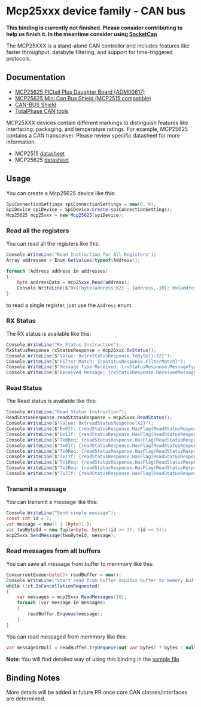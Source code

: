 ﻿# Mcp25xxx device family - CAN bus

**This binding is currently not finished. Please consider contributing to help us finish it. In the meantime consider using [SocketCan](../SocketCan/README.md)**

The MCP25XXX is a stand-alone CAN controller and includes features like faster throughput, databyte filtering, and support for time-triggered protocols.

## Documentation

- [MCP25625 PICtail Plus Daughter Board (ADM00617)](https://www.microchip.com/wwwproducts/DevTool/digikey/MCP25625)
- [MCP25625 Mini Can Bus Shield (MCP2515 compatible)](https://www.tindie.com/products/geraldjust/mcp25625-mini-can-bus-shield-mcp2515-compatible/)
- [CAN-BUS Shield](https://www.sparkfun.com/products/13262)
- [TotalPhase CAN tools](https://www.totalphase.com/protocols/can/)

MCP25XXX devices contain different markings to distinguish features like interfacing, packaging, and temperature ratings.  For example, MCP25625 contains a CAN transceiver. Please review specific datasheet for more information.

- MCP2515 [datasheet](http://ww1.microchip.com/downloads/en/devicedoc/21801e.pdf)
- MCP25625 [datasheet](http://ww1.microchip.com/downloads/en/DeviceDoc/20005282B.pdf)

## Usage

You can create a Mcp25625 device like this:

```csharp
SpiConnectionSettings spiConnectionSettings = new(0, 0);
SpiDevice spiDevice = SpiDevice.Create(spiConnectionSettings);
Mcp25625 mcp25xxx = new Mcp25625(spiDevice);
```

### Read all the registers

You can read all the registers like this:

```csharp
Console.WriteLine("Read Instruction for All Registers");
Array addresses = Enum.GetValues(typeof(Address));

foreach (Address address in addresses)
{
    byte addressData = mcp25xxx.Read(address);
    Console.WriteLine($"0x{(byte)address:X2} - {address,-10}: 0x{addressData:X2}");
}
```

to read a single register, just use the `Address` enum.

### RX Status

The RX status is available like this:

```csharp
Console.WriteLine("Rx Status Instruction");
RxStatusResponse rxStatusResponse = mcp25xxx.RxStatus();
Console.WriteLine($"Value: 0x{rxStatusResponse.ToByte():X2}");
Console.WriteLine($"Filter Match: {rxStatusResponse.FilterMatch}");
Console.WriteLine($"Message Type Received: {rxStatusResponse.MessageTypeReceived}");
Console.WriteLine($"Received Message: {rxStatusResponse.ReceivedMessage}");
```

### Read Status

The Read status is available like this:

```csharp
Console.WriteLine("Read Status Instruction");
ReadStatusResponse readStatusResponse = mcp25xxx.ReadStatus();
Console.WriteLine($"Value: 0x{readStatusResponse:X2}");
Console.WriteLine($"Rx0If: {readStatusResponse.HasFlag(ReadStatusResponse.Rx0If)}");
Console.WriteLine($"Rx1If: {readStatusResponse.HasFlag(ReadStatusResponse.Rx1If)}");
Console.WriteLine($"Tx0Req: {readStatusResponse.HasFlag(ReadStatusResponse.Tx0Req)}");
Console.WriteLine($"Tx0If: {readStatusResponse.HasFlag(ReadStatusResponse.Tx0If)}");
Console.WriteLine($"Tx0Req: {readStatusResponse.HasFlag(ReadStatusResponse.Tx0Req)}");
Console.WriteLine($"Tx1If: {readStatusResponse.HasFlag(ReadStatusResponse.Tx1If)}");
Console.WriteLine($"Tx1Req: {readStatusResponse.HasFlag(ReadStatusResponse.Tx1Req)}");
Console.WriteLine($"Tx2Req: {readStatusResponse.HasFlag(ReadStatusResponse.Tx2Req)}");
Console.WriteLine($"Tx2If: {readStatusResponse.HasFlag(ReadStatusResponse.Tx2If)}");
```

### Transmit a message

You can transmit a message like this:

```csharp
Console.WriteLine("Send simple message");
const int id = 1;
var message = new[] { (byte)1 };
var twoByteId = new Tuple<byte, byte>((id >> 3), (id << 5));
mcp25xxx.SendMessage(twoByteId, message);
```

### Read messages from all buffers

You can save all message from buffer to memmory like this:

```csharp
ConcurrentQueue<byte[]> readBuffer = new();
Console.WriteLine("Start read from buffer mcp25xx buffer to memory buffer");
while (!ct.IsCancellationRequested)
{
    var messages = mcp25xxx.ReadMessages(10);
    foreach (var message in messages)
    {
        readBuffer.Enqueue(message);
    }
}
```

You can read messaged from memmory like this:

```csharp
var messageOrNull = readBuffer.TryDequeue(out var bytes) ? bytes : null;
```

**Note**: You will find detailed way of using this binding in the [sample file](samples)

## Binding Notes

More details will be added in future PR once core CAN classes/interfaces are determined.
